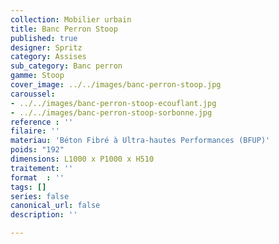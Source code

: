 ```yaml
---
collection: Mobilier urbain
title: Banc Perron Stoop
published: true
designer: Spritz
category: Assises
sub_category: Banc perron
gamme: Stoop
cover_image: ../../images/banc-perron-stoop.jpg
caroussel:
- ../../images/banc-perron-stoop-ecouflant.jpg
- ../../images/banc-perron-stoop-sorbonne.jpg
reference : ''
filaire: ''
materiau: 'Béton Fibré à Ultra-hautes Performances (BFUP)'
poids: "192"
dimensions: L1000 x P1000 x H510
traitement: ''
format  : ''
tags: []
series: false
canonical_url: false
description: ''

---
```

